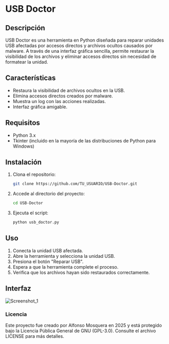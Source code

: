 # USB Doctor

## Descripción
USB Doctor es una herramienta en Python diseñada para reparar unidades USB afectadas por accesos directos y archivos ocultos causados por malware. A través de una interfaz gráfica sencilla, permite restaurar la visibilidad de los archivos y eliminar accesos directos sin necesidad de formatear la unidad.

## Características
- Restaura la visibilidad de archivos ocultos en la USB.
- Elimina accesos directos creados por malware.
- Muestra un log con las acciones realizadas.
- Interfaz gráfica amigable.

## Requisitos
- Python 3.x
- Tkinter (incluido en la mayoría de las distribuciones de Python para Windows)

## Instalación
1. Clona el repositorio:
   ```sh
   git clone https://github.com/TU_USUARIO/USB-Doctor.git
   ```
2. Accede al directorio del proyecto:
   ```sh
   cd USB-Doctor
   ```
3. Ejecuta el script:
   ```sh
   python usb_doctor.py
   ```

## Uso
1. Conecta la unidad USB afectada.
2. Abre la herramienta y selecciona la unidad USB.
3. Presiona el botón "Reparar USB".
4. Espera a que la herramienta complete el proceso.
5. Verifica que los archivos hayan sido restaurados correctamente.

## Interfaz

![Screenshot_1](https://github.com/user-attachments/assets/15952e46-d2d2-4ddf-b41b-f866f38d6372)

### Licencia
Este proyecto fue creado por Alfonso Mosquera en 2025 y está protegido bajo la Licencia Pública General de GNU (GPL-3.0). Consulte el archivo LICENSE para más detalles.
